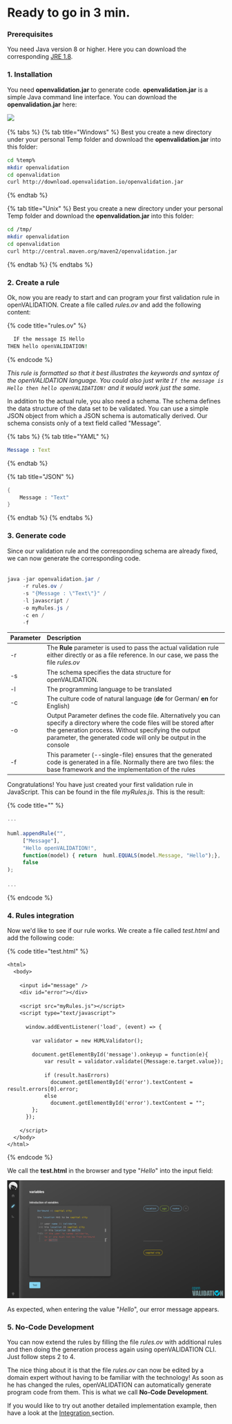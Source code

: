 # Ready to go in 3 min.

### Prerequisites

You need Java version 8 or higher. Here you can download the corresponding [JRE 1.8](https://www.oracle.com/technetwork/java/javase/downloads/index.html).

### 1. Installation

You need **openvalidation.jar** to generate code. **openvalidation.jar** is a simple Java command line interface. You can download the **openvalidation.jar** here:

[![](.gitbook/assets/button1%20%285%29.PNG)](https://downloadarchive.blob.core.windows.net/openvalidation-generator/openvalidation.jar) 

{% tabs %}
{% tab title="Windows" %}
Best you create a new directory under your personal Temp folder and download the **openvalidation.jar** into this folder:

```bash
cd %temp%
mkdir openvalidation
cd openvalidation
curl http://download.openvalidation.io/openvalidation.jar
```
{% endtab %}

{% tab title="Unix" %}
Best you create a new directory under your personal Temp folder and download the **openvalidation.jar** into this folder:

```bash
cd /tmp/
mkdir openvalidation
cd openvalidation
curl http://central.maven.org/maven2/openvalidation.jar
```
{% endtab %}
{% endtabs %}

### 2. Create a rule

Ok, now you are ready to start and can program your first validation rule in openVALIDATION. Create a file called _rules.ov_ and add the following content:

{% code title="rules.ov" %}
```coffeescript
  IF the message IS Hello
THEN hello openVALIDATION!
```
{% endcode %}

_This rule is formatted so that it best illustrates the keywords and syntax of the openVALIDATION language. You could also just write `If the message is Hello then hello openVALIDATION!` and it would work just the same._

In addition to the actual rule, you also need a schema. The schema defines the data structure of the data set to be validated. You can use a simple JSON object from which a JSON schema is automatically derived. Our schema consists only of a text field called "Message".

{% tabs %}
{% tab title="YAML" %}
```yaml
Message : Text
```
{% endtab %}

{% tab title="JSON" %}
```scheme
{
    Message : "Text"
}
```
{% endtab %}
{% endtabs %}

### 3. Generate code

Since our validation rule and the corresponding schema are already fixed, we can now generate the corresponding code. 

```java

java -jar openvalidation.jar /
     -r rules.ov /
     -s "{Message : \"Text\"}" /
     -l javascript /
     -o myRules.js /
     -c en /
     -f

```

| Parameter        | Description |
| :--- | :--- |
| -r | The **Rule** parameter is used to pass the actual validation rule either directly or as a file reference. In our case, we pass the file _rules.ov_ |
| -s | The schema specifies the data structure for openVALIDATION. |
| -l | The programming language to be translated  |
| -c | The culture code of natural language \(**de** for German/ **en** for English\) |
| -o | Output Parameter defines the code file. Alternatively you can specify a directory where the code files will be stored after the generation process. Without specifying the output parameter, the generated code will only be output in the console |
| -f | This parameter \(--single-file\) ensures that the generated code is generated in a file. Normally there are two files: the base framework and the implementation of the rules |

Congratulations! You have just created your first validation rule in JavaScript. This can be found in the file _myRules.js_. This is the result:

{% code title="" %}
```javascript
...

huml.appendRule("",
     ["Message"],
     "Hello openVALIDATION!",
     function(model) { return  huml.EQUALS(model.Message, "Hello");},
     false
);

...
```
{% endcode %}



### 4. Rules integration

Now we'd like to see if our rule works. We create a file called _test.html_ and add the following code:

{% code title="test.html" %}
```markup
<html>
  <body>

    <input id="message" />
    <div id="error"></div>

    <script src="myRules.js"></script>
    <script type="text/javascript">

      window.addEventListener('load', (event) => {

        var validator = new HUMLValidator();

        document.getElementById('message').onkeyup = function(e){
            var result = validator.validate({Message:e.target.value});

            if (result.hasErrors)
              document.getElementById('error').textContent = result.errors[0].error;
            else
              document.getElementById('error').textContent = "";
        };
      });

    </script>
  </body>
</html>
```
{% endcode %}

We call the **test.html** in the browser and type "_Hello_" into the input field:

![](.gitbook/assets/image%20%2836%29.png)

As expected, when entering the value "_Hello_", our error message appears.



### 5. No-Code Development

You can now extend the rules by filling the file _rules.ov_ with additional rules and then doing the generation process again using openVALIDATION CLI. Just follow steps 2 to 4.

The nice thing about it is that the file _rules.ov_ can now be edited by a domain expert without having to be familiar with the technology! As soon as he has changed the rules, openVALIDATION can automatically generate program code from them. This is what we call **No-Code Development**.

If you would like to try out another detailed implementation example, then have a look at the [Integration ](openvalidation-integration.md)section.

